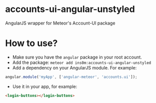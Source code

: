 # accounts-ui-angular-unstyled
AngularJS wrapper for Meteor's Account-UI package

# How to use?
- Make sure you have the `angular` package in your root account.
- Add the package:
`meteor add ins0m:accounts-ui-angular-unstyled`
- Add a dependency on your AngularJS module. For example:
```javascript
angular.module('myApp', ['angular-meteor', 'accounts.ui']);
```

- Use it in your app, for example:
```html
<login-buttons></login-buttons>
```
